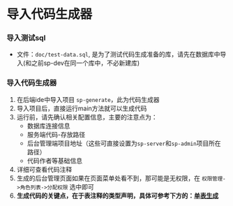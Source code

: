 # 导入代码生成器


### 导入测试sql
- 文件：`doc/test-data.sql`, 是为了测试代码生成准备的库，请先在数据库中导入(和之前sp-dev在同一个库中，不必新建库)


### 导入代码生成器
1. 在后端ide中导入项目 `sp-generate`，此为代码生成器
2. 导入项目后，直接运行main方法就可以生成代码
3. 运行前，请先确认相关配置信息，主要的注意点为：
	- 数据库连接信息
	- 服务端代码-存放路径
	- 后台管理端项目地址（这些可直接设置为`sp-server`和`sp-admin`项目所在路径）
	- 代码作者等基础信息
5. 详细可查看代码注释
6. 生成的后台管理页面如果在页面菜单处看不到，那可能是无权限，在 `权限管理->角色列表->分配权限` 选中即可
7. **生成代码的关键点，在于表注释的类型声明，具体可参考下方的：[单表生成](/gen/single-table)**








